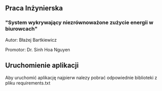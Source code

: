 ## Praca Inżynierska

### "System wykrywający niezrównoważone zużycie energii w biurowcach"

Autor: Błażej Bartkiewicz

Promotor: Dr. Sinh Hoa Nguyen

## Uruchomienie aplikacji
Aby uruchomić aplikację najpierw nalezy pobrać odpowiednie biblioteki z pliku requirements.txt

